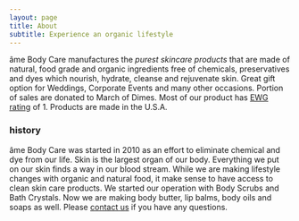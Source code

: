 ```yaml
---
layout: page
title: About
subtitle: Experience an organic lifestyle
---
```


âme Body Care manufactures the *purest skincare products* that are made of natural, food grade and organic ingredients free of chemicals, preservatives and dyes which nourish, hydrate, cleanse and rejuvenate skin. Great gift option for Weddings, Corporate Events and many other occasions. Portion of sales are donated to March of Dimes. Most of our product has [EWG rating](https://www.ewg.org/skindeep/browse/brands/6731) of 1. Products are made in the U.S.A.

### history

âme Body Care was started in 2010 as an effort to eliminate chemical and dye from our life. Skin is the largest organ of our body. Everything we put on our skin finds a way in our blood stream. While we are making lifestyle changes with organic and natural food, it make sense to have access to clean skin care products.  We started our operation with Body Scrubs and Bath Crystals. Now we are making body butter, lip balms, body oils and soaps as well. Please [contact us](https://www.facebook.com/amebody/) if you have any questions.

